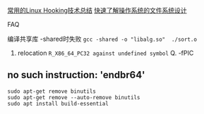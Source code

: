 [常用的Linux Hooking技术总结](https://mp.weixin.qq.com/s/AmOw6JQtkP7XXrisYtHq1Q)
[快速了解操作系统的文件系统设计](https://mp.weixin.qq.com/s/OOjhVuNLJr_r1jzVJRocXA)


FAQ

编译共享库 -shared时失败 `gcc -shared -o "libalg.so"  ./sort.o`
1. relocation `R_X86_64_PC32 against undefined symbol`
Q. -fPIC

## no such instruction: 'endbr64'

```
sudo apt-get remove binutils
sudo apt-get remove --auto-remove binutils
sudo apt install build-essential
```

